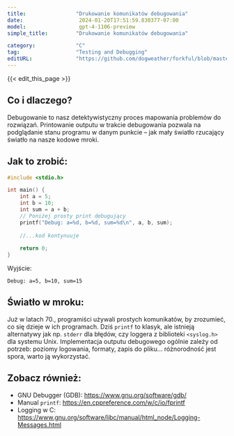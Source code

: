 ```yaml
---
title:                "Drukowanie komunikatów debugowania"
date:                  2024-01-20T17:51:59.830377-07:00
model:                 gpt-4-1106-preview
simple_title:         "Drukowanie komunikatów debugowania"

category:             "C"
tag:                  "Testing and Debugging"
editURL:              "https://github.com/dogweather/forkful/blob/master/content/pl/c/printing-debug-output.md"
---
```


{{< edit_this_page >}}

## Co i dlaczego?
Debugowanie to nasz detektywistyczny proces mapowania problemów do rozwiązań. Printowanie outputu w trakcie debugowania pozwala na podglądanie stanu programu w danym punkcie – jak mały światło rzucający światło na nasze kodowe mroki.

## Jak to zrobić:
```C
#include <stdio.h>

int main() {
    int a = 5;
    int b = 10;
    int sum = a + b;
    // Poniżej prosty print debugujący
    printf("Debug: a=%d, b=%d, sum=%d\n", a, b, sum);
    
    //...kod kontynuuje
    
    return 0;
}
```
Wyjście:
```
Debug: a=5, b=10, sum=15
```

## Światło w mroku:
Już w latach 70., programiści używali prostych komunikatów, by zrozumieć, co się dzieje w ich programach. Dziś `printf` to klasyk, ale istnieją alternatywy jak np. `stderr` dla błędów, czy loggera z biblioteki `<syslog.h>` dla systemu Unix. Implementacja outputu debugowego ogólnie zależy od potrzeb: poziomy logowania, formaty, zapis do pliku… różnorodność jest spora, warto ją wykorzystać.

## Zobacz również:
- GNU Debugger (GDB): https://www.gnu.org/software/gdb/
- Manual `printf`: https://en.cppreference.com/w/c/io/fprintf
- Logging w C: https://www.gnu.org/software/libc/manual/html_node/Logging-Messages.html
